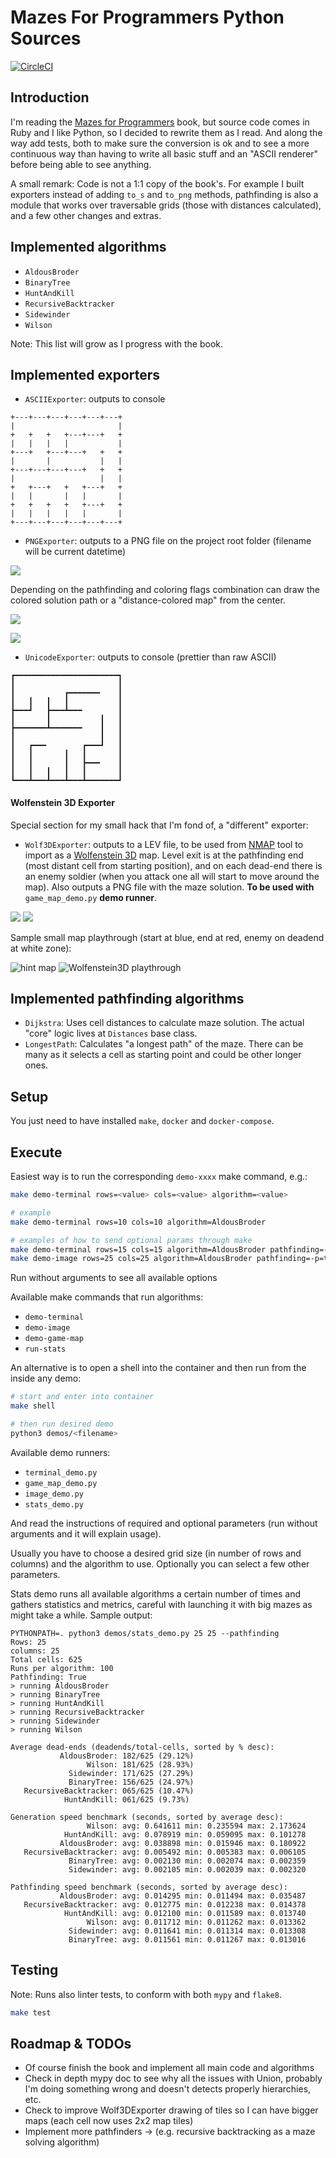 # Mazes For Programmers Python Sources

[![CircleCI](https://circleci.com/gh/Kartones/mazes-for-programmers-python-src/tree/master.svg?style=svg)](https://circleci.com/gh/Kartones/mazes-for-programmers-python-src/tree/master)

## Introduction

I'm reading the [Mazes for Programmers](http://www.mazesforprogrammers.com) book, but source code comes in Ruby and I like Python, so I decided to rewrite them as I read. And along the way add tests, both to make sure the conversion is ok and to see a more continuous way than having to write all basic stuff and an "ASCII renderer" before being able to see anything.

A small remark: Code is not a 1:1 copy of the book's. For example I built exporters instead of adding `to_s` and `to_png` methods, pathfinding is also a module that works over traversable grids (those with distances calculated), and a few other changes and extras.

## Implemented algorithms

- `AldousBroder`
- `BinaryTree`
- `HuntAndKill`
- `RecursiveBacktracker`
- `Sidewinder`
- `Wilson`

Note: This list will grow as I progress with the book.

## Implemented exporters

- `ASCIIExporter`: outputs to console
```
+---+---+---+---+---+---+
|                       |
+   +   +   +---+---+   +
|   |   |   |           |
+---+   +---+---+   +   +
|       |           |   |
+---+---+---+---+   +   +
|                   |   |
+   +---+   +   +---+   +
|   |       |   |       |
+   +   +   +   +---+   +
|   |   |   |   |       |
+---+---+---+---+---+---+
```

- `PNGExporter`: outputs to a PNG file on the project root folder (filename will be current datetime)

![](doc/sample_binary_tree.png)

Depending on the pathfinding and coloring flags combination can draw the colored solution path or a "distance-colored map" from the center.

![](doc/sample_colored_pathfinding.png)

![](doc/sample_colored_maze.png)


- `UnicodeExporter`: outputs to console (prettier than raw ASCII)
```
┏━━━━━━━━━━━━━━━━━━━━━━━┓
┃                       ┃
┃           ┏━━━━━━━    ┃
┃   ┃   ┃   ┃           ┃
┣━━━┛   ┣━━━┻━━━        ┃
┃       ┃           ┃   ┃
┣━━━━━━━┻━━━━━━━    ┃   ┃
┃                   ┃   ┃
┃   ┏━━━        ┏━━━┛   ┃
┃   ┃       ┃   ┃       ┃
┃   ┃       ┃   ┣━━━    ┃
┃   ┃   ┃   ┃   ┃       ┃
┗━━━┻━━━┻━━━┻━━━┻━━━━━━━┛
```

#### Wolfenstein 3D Exporter

Special section for my small hack that I'm fond of, a "different" exporter:

- `Wolf3DExporter`: outputs to a LEV file, to be used from [NMAP](http://toastytech.com/files/nmap.html) tool to import as a [Wolfenstein 3D](https://en.wikipedia.org/wiki/Wolfenstein_3D) map. Level exit is at the pathfinding end (most distant cell from starting position), and on each dead-end there is an enemy soldier (when you attack one all will start to move around the map). Also outputs a PNG file with the maze solution. **To be used with** `game_map_demo.py` **demo runner**.


![](doc/nmap_sample_map.png)
![](doc/nmap_sample_helper_map.png)

Sample small map playthrough (start at blue, end at red, enemy on deadend at white zone):

![hint map](doc/wolf3d_sample_hintmap.png)
![Wolfenstein3D playthrough](doc/wolf3d_sample.gif)


## Implemented pathfinding algorithms

- `Dijkstra`: Uses cell distances to calculate maze solution. The actual "core" logic lives at `Distances` base class.
- `LongestPath`: Calculates "a longest path" of the maze. There can be many as it selects a cell as starting point and could be other longer ones.

## Setup

You just need to have installed `make`, `docker` and `docker-compose`.

## Execute

Easiest way is to run the corresponding `demo-xxxx` make command, e.g.:
```bash
make demo-terminal rows=<value> cols=<value> algorithm=<value>

# example
make demo-terminal rows=10 cols=10 algorithm=AldousBroder

# examples of how to send optional params through make
make demo-terminal rows=15 cols=15 algorithm=AldousBroder pathfinding=-p=true
make demo-image rows=25 cols=25 algorithm=AldousBroder pathfinding=-p=true coloring=-c=true
```
Run without arguments to see all available options

Available make commands that run algorithms:
- `demo-terminal`
- `demo-image`
- `demo-game-map`
- `run-stats`


An alternative is to open a shell into the container and then run from the inside any demo:

```bash
# start and enter into container
make shell

# then run desired demo
python3 demos/<filename>
```

Available demo runners:
- `terminal_demo.py`
- `game_map_demo.py`
- `image_demo.py`
- `stats_demo.py`

And read the instructions of required and optional parameters (run without arguments and it will explain usage).

Usually you have to choose a desired grid size (in number of rows and columns) and the algorithm to use. Optionally you can select a few other parameters.

Stats demo runs all available algorithms a certain number of times and gathers statistics and metrics, careful with launching it with big mazes as might take a while.
Sample output:
```
PYTHONPATH=. python3 demos/stats_demo.py 25 25 --pathfinding
Rows: 25
columns: 25
Total cells: 625
Runs per algorithm: 100
Pathfinding: True
> running AldousBroder
> running BinaryTree
> running HuntAndKill
> running RecursiveBacktracker
> running Sidewinder
> running Wilson

Average dead-ends (deadends/total-cells, sorted by % desc):
           AldousBroder: 182/625 (29.12%)
                 Wilson: 181/625 (28.93%)
             Sidewinder: 171/625 (27.29%)
             BinaryTree: 156/625 (24.97%)
   RecursiveBacktracker: 065/625 (10.47%)
            HuntAndKill: 061/625 (9.73%)

Generation speed benchmark (seconds, sorted by average desc):
                 Wilson: avg: 0.641611 min: 0.235594 max: 2.173624
            HuntAndKill: avg: 0.078919 min: 0.059095 max: 0.101278
           AldousBroder: avg: 0.038898 min: 0.015946 max: 0.180922
   RecursiveBacktracker: avg: 0.005492 min: 0.005383 max: 0.006105
             BinaryTree: avg: 0.002130 min: 0.002074 max: 0.002359
             Sidewinder: avg: 0.002105 min: 0.002039 max: 0.002320

Pathfinding speed benchmark (seconds, sorted by average desc):
           AldousBroder: avg: 0.014295 min: 0.011494 max: 0.035487
   RecursiveBacktracker: avg: 0.012775 min: 0.012238 max: 0.014378
            HuntAndKill: avg: 0.012100 min: 0.011589 max: 0.013740
                 Wilson: avg: 0.011712 min: 0.011262 max: 0.013362
             Sidewinder: avg: 0.011641 min: 0.011314 max: 0.013308
             BinaryTree: avg: 0.011561 min: 0.011267 max: 0.013016

```

## Testing

Note: Runs also linter tests, to conform with both `mypy` and `flake8`.

```bash
make test
```

## Roadmap & TODOs

- Of course finish the book and implement all main code and algorithms
- Check in depth mypy doc to see why all the issues with Union, probably I'm doing something wrong and doesn't detects properly hierarchies, etc.
- Check to improve Wolf3DExporter drawing of tiles so I can have bigger maps (each cell now uses 2x2 map tiles)
- Implement more pathfinders -> (e.g. recursive backtracking as a maze solving algorithm)
